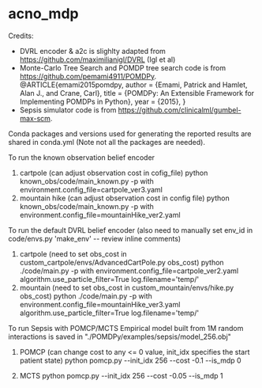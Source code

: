 # acno_mdp

Credits:
- DVRL encoder & a2c is slighlty adapted from https://github.com/maximilianigl/DVRL (Igl et al)
- Monte-Carlo Tree Search and POMDP tree search code is from https://github.com/pemami4911/POMDPy.
@ARTICLE{emami2015pomdpy,
  author = {Emami, Patrick and Hamlet, Alan J., and Crane, Carl},
  title = {POMDPy: An Extensible Framework for Implementing POMDPs in Python},
  year = {2015},
}
- Sepsis simulator code is from https://github.com/clinicalml/gumbel-max-scm.

Conda packages and versions used for generating the reported results are shared in conda.yml (Note not all the packages are needed).

To run the known observation belief encoder
1. cartpole (can adjust observation cost in cofig_file)
python known_obs/code/main_known.py -p with environment.config_file=cartpole_ver3.yaml
2. mountain hike (can adjust observation cost in config file)
python known_obs/code/main_known.py -p with environment.config_file=mountainHike_ver2.yaml

To run the default DVRL belief encoder (also need to manually set env_id in code/envs.py 'make_env' -- review inline comments)
1. cartpole (need to set obs_cost in custom_cartpole/envs/AdvancedCartPole.py obs_cost)
python ./code/main.py -p with environment.config_file=cartpole_ver2.yaml algorithm.use_particle_filter=True log.filename='temp/'
2. mountain (need to set obs_cost in custom_mountain/envs/hike.py obs_cost)
python ./code/main.py -p with environment.config_file=mountainHike_ver3.yaml algorithm.use_particle_filter=True log.filename='temp/'

To run Sepsis with POMCP/MCTS
Empirical model built from 1M random interactions is saved in "./POMDPy/examples/sepsis/model_256.obj"

1. POMCP (can change cost to any <= 0 value, init_idx specifies the start patient state)
python pomcp.py --init_idx 256 --cost -0.1 --is_mdp 0

2. MCTS
python pomcp.py --init_idx 256 --cost -0.05 --is_mdp 1
